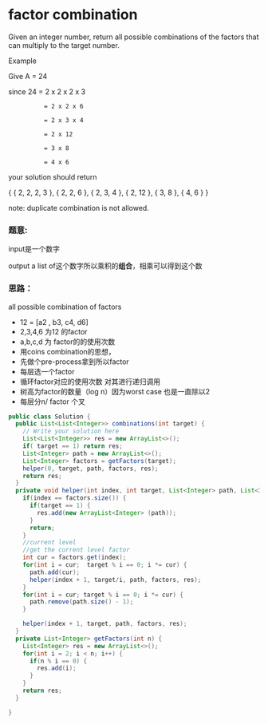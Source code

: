 # factor combination

Given an integer number, return all possible combinations of the factors that can multiply to the target number.

Example

Give A = 24

since 24 = 2 x 2 x 2 x 3

              = 2 x 2 x 6

              = 2 x 3 x 4

              = 2 x 12

              = 3 x 8

              = 4 x 6

your solution should return

{ { 2, 2, 2, 3 }, { 2, 2, 6 }, { 2, 3, 4 }, { 2, 12 }, { 3, 8 }, { 4, 6 } }

note: duplicate combination is not allowed.

### 题意:

input是一个数字

output a list of这个数字所以乘积的**组合**，相乘可以得到这个数

### 思路：

all possible combination of factors

* 12 = \[a2 , b3, c4, d6\] 
* 2,3,4,6 为12 的factor
*  a,b,c,d 为 factor的的使用次数 
* 用coins combination的思想， 
* 先做个pre-process拿到所以factor
* 每层选一个factor 
* 循环factor对应的使用次数 对其进行递归调用
* 树高为factor的数量（log n）因为worst case 也是一直除以2 
* 每层分n/ factor 个叉

```java
public class Solution {
  public List<List<Integer>> combinations(int target) {
    // Write your solution here
    List<List<Integer>> res = new ArrayList<>();
    if( target == 1) return res;
    List<Integer> path = new ArrayList<>();
    List<Integer> factors = getFactors(target);
    helper(0, target, path, factors, res);
    return res;
  }
  private void helper(int index, int target, List<Integer> path, List<Integer> factors, List<List<Integer>> res){
    if(index == factors.size()) {
      if(target == 1) {
        res.add(new ArrayList<Integer> (path));
      }
      return;
    }
    //current level
    //get the current level factor
    int cur = factors.get(index);
    for(int i = cur;  target % i == 0; i *= cur) {
      path.add(cur);
      helper(index + 1, target/i, path, factors, res);
    }
    for(int i = cur; target % i == 0; i *= cur) {
      path.remove(path.size() - 1);
    }

    helper(index + 1, target, path, factors, res);
  }
  private List<Integer> getFactors(int n) {
    List<Integer> res = new ArrayList<>();
    for(int i = 2; i < n; i++) {
      if(n % i == 0) {
        res.add(i);
      }
    }
    return res;
  }

}
```

